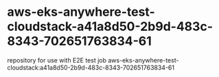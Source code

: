 # aws-eks-anywhere-test-cloudstack-a41a8d50-2b9d-483c-8343-702651763834-61
repository for use with E2E test job aws-eks-anywhere-test-cloudstack:a41a8d50-2b9d-483c-8343-702651763834-61
